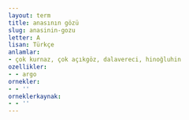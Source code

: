 ```yaml
---
layout: term
title: anasının gözü
slug: anasinin-gozu
letter: A
lisan: Türkçe
anlamlar:
- çok kurnaz, çok açıkgöz, dalavereci, hinoğluhin
ozellikler:
- - argo
ornekler:
- - ''
orneklerkaynak:
- - ''
---
```

